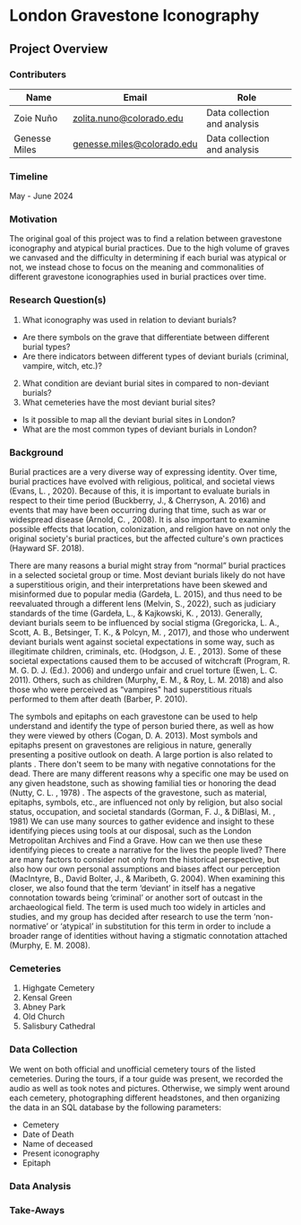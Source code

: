 # London Gravestone Iconography
## Project Overview


### Contributers
|Name|Email|Role|
|----|-----|----|
|Zoie Nuño|zolita.nuno@colorado.edu|Data collection and analysis|
|Genesse Miles|genesse.miles@colorado.edu|Data collection and analysis|

### Timeline
May - June 2024

### Motivation
The original goal of this project was to find a relation between gravestone iconography and atypical burial practices. Due to the high volume of graves we canvased and the difficulty in determining if each burial was atypical or not, we instead chose to focus on the meaning and commonalities of different gravestone iconographies used in burial practices over time.


### Research Question(s)

1. What iconography was used in relation to deviant burials?
  - Are there symbols on the grave that differentiate between different burial types?
  - Are there indicators between different types of deviant burials (criminal, vampire, witch, etc.)?
2. What condition are deviant burial sites in compared to non-deviant burials?
3. What cemeteries have the most deviant burial sites?
  - Is it possible to map all the deviant burial sites in London? 
  - What are the most common types of deviant burials in London?


### Background
Burial practices are a very diverse way of expressing identity. Over time, burial practices have evolved with religious, political, and societal views (Evans, L. , 2020). Because of this, it is important to evaluate burials in respect to their time period (Buckberry, J., & Cherryson, A. 2016) and events that may have been occurring during that time, such as war or widespread disease (Arnold, C. , 2008). It is also important to examine possible effects that location, colonization, and religion have on not only the original society's burial practices, but the affected culture's own practices (Hayward SF. 2018). 

There are many reasons a burial might stray from “normal” burial practices in a selected societal group or time. Most deviant burials likely do not have a superstitious origin, and their interpretations have been skewed and misinformed due to popular media (Gardeła, L. 2015), and thus need to be reevaluated through a different lens (Melvin, S., 2022), such as judiciary standards of the time (Gardeła, L., & Kajkowski, K. , 2013). Generally, deviant burials seem to be influenced by social stigma (Gregoricka, L. A., Scott, A. B., Betsinger, T. K., & Polcyn, M. , 2017), and those who underwent deviant burials went against societal expectations in some way, such as illegitimate children, criminals, etc. (Hodgson, J. E. , 2013). Some of these societal expectations caused them to be accused of witchcraft (Program, R. M. G. D. J. (Ed.). 2006) and undergo unfair and cruel torture (Ewen, L. C. 2011). Others, such as children  (Murphy, E. M., & Roy, L. M. 2018) and also those who were perceived as “vampires" had superstitious rituals performed to them after death (Barber, P. 2010). 

The symbols and epitaphs on each gravestone can be used to help understand and identify the type of person buried there, as well as how they were viewed by others (Cogan, D. A. 2013). Most symbols and epitaphs present on gravestones are religious in nature, generally presenting a positive outlook on death. A large portion is also related to plants . There don't seem to be many with negative connotations for the dead. There are many different reasons why a specific one may be used on any given headstone, such as showing familial ties or honoring the dead (Nutty, C. L. , 1978) . The aspects of the gravestone, such as material, epitaphs, symbols, etc., are influenced not only by religion, but also social status, occupation, and societal standards (Gorman, F. J., & DiBlasi, M. , 1981) We can use many sources to gather evidence and insight to these identifying pieces using tools at our disposal, such as the London Metropolitan Archives and Find a Grave. How can we then use these identifying pieces to create a narrative for the lives the people lived? There are many factors to consider not only from the historical perspective, but also how our own personal assumptions and biases affect our perception (MacIntyre, B., David Bolter, J., & Maribeth, G. 2004). When examining this closer, we also found that the term ‘deviant’ in itself has a negative connotation towards being ‘criminal’ or another sort of outcast in the archaeological field. The term is used much too widely in articles and studies, and my group has decided after research to use the term ‘non-normative’ or ‘atypical’ in substitution for this term in order to include a broader range of identities without having a stigmatic connotation attached (Murphy, E. M. 2008).


### Cemeteries
1. Highgate Cemetery
2. Kensal Green
3. Abney Park
4. Old Church
5. Salisbury Cathedral

### Data Collection
We went on both official and unofficial cemetery tours of the listed cemeteries. During the tours, if a tour guide was present, we recorded the audio as well as took notes and pictures. Otherwise, we simply went around each cemetery, photographing different headstones, and then organizing the data in an SQL database by the following parameters:
- Cemetery
- Date of Death
- Name of deceased
- Present iconography
- Epitaph

### Data Analysis


### Take-Aways
